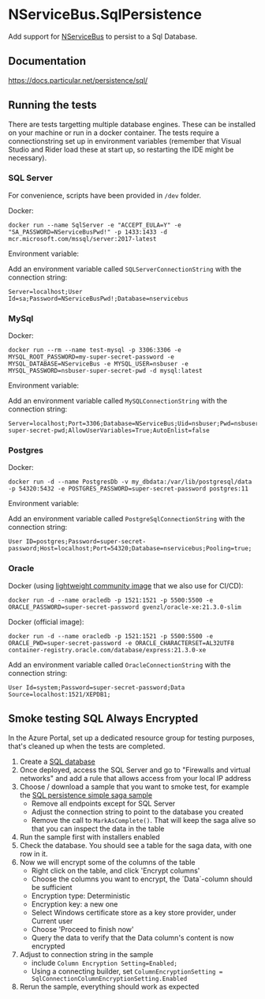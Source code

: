 # NServiceBus.SqlPersistence

Add support for [NServiceBus](https://docs.particular.net/nservicebus/) to persist to a Sql Database.

## Documentation

https://docs.particular.net/persistence/sql/

## Running the tests

There are tests targetting multiple database engines. These can be installed on your machine or run in a docker container.
The tests require a connectionstring set up in environment variables (remember that Visual Studio and Rider load these at start up, so restarting the IDE might be necessary).

### SQL Server

For convenience, scripts have been provided in `/dev` folder.

Docker:

    docker run --name SqlServer -e "ACCEPT_EULA=Y" -e "SA_PASSWORD=NServiceBusPwd!" -p 1433:1433 -d  mcr.microsoft.com/mssql/server:2017-latest

Environment variable:

Add an environment variable called `SQLServerConnectionString` with the connection string:

    Server=localhost;User Id=sa;Password=NServiceBusPwd!;Database=nservicebus

### MySql

Docker:

    docker run --rm --name test-mysql -p 3306:3306 -e MYSQL_ROOT_PASSWORD=my-super-secret-password -e MYSQL_DATABASE=NServiceBus -e MYSQL_USER=nsbuser -e MYSQL_PASSWORD=nsbuser-super-secret-pwd -d mysql:latest

Environment variable:

Add an environment variable called `MySQLConnectionString` with the connection string:

    Server=localhost;Port=3306;Database=NServiceBus;Uid=nsbuser;Pwd=nsbuser-super-secret-pwd;AllowUserVariables=True;AutoEnlist=false

### Postgres

Docker:

    docker run -d --name PostgresDb -v my_dbdata:/var/lib/postgresql/data -p 54320:5432 -e POSTGRES_PASSWORD=super-secret-password postgres:11

Environment variable:

Add an environment variable called `PostgreSqlConnectionString` with the connection string:

    User ID=postgres;Password=super-secret-password;Host=localhost;Port=54320;Database=nservicebus;Pooling=true;

### Oracle

Docker (using [lightweight community image](https://hub.docker.com/r/gvenzl/oracle-xe) that we also use for CI/CD):

    docker run -d --name oracledb -p 1521:1521 -p 5500:5500 -e ORACLE_PASSWORD=super-secret-password gvenzl/oracle-xe:21.3.0-slim

Docker (official image):

    docker run -d --name oracledb -p 1521:1521 -p 5500:5500 -e ORACLE_PWD=super-secret-password -e ORACLE_CHARACTERSET=AL32UTF8 container-registry.oracle.com/database/express:21.3.0-xe

Add an environment variable called `OracleConnectionString` with the connection string:

    User Id=system;Password=super-secret-password;Data Source=localhost:1521/XEPDB1;

## Smoke testing SQL Always Encrypted

In the Azure Portal, set up a dedicated resource group for testing purposes, that's cleaned up when the tests are completed.

1. Create a [SQL database](https://portal.azure.com/#create/Microsoft.SQLDatabase)
2. Once deployed, access the SQL Server and go to "Firewalls and virtual networks" and add a rule that allows access from your local IP address
3. Choose / download a sample that you want to smoke test, for example the [SQL persistence simple saga sample](https://docs.particular.net/samples/sql-persistence/simple/)
   - Remove all endpoints except for SQL Server
   - Adjust the connection string to point to the database you created
   - Remove the call to `MarkAsComplete()`. That will keep the saga alive so that you can inspect the data in the table
4. Run the sample first with installers enabled
5. Check the database. You should see a table for the saga data, with one row in it.
6. Now we will encrypt some of the columns of the table
   - Right click on the table, and click 'Encrypt columns'
   - Choose the columns you want to encrypt, the ´Data´-column should be sufficient
   - Encryption type: Deterministic
   - Encryption key: a new one
   - Select Windows certificate store as a key store provider, under Current user
   - Choose 'Proceed to finish now'
   - Query the data to verify that the Data column's content is now encrypted
7. Adjust to connection string in the sample 
   - include `Column Encryption Setting=Enabled;`
   - Using a connecting builder, set `ColumnEncryptionSetting = SqlConnectionColumnEncryptionSetting.Enabled`
8. Rerun the sample, everything should work as expected
